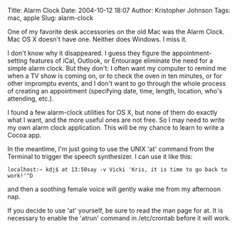 Title: Alarm Clock
Date: 2004-10-12 18:07
Author: Kristopher Johnson
Tags: mac, apple
Slug: alarm-clock

One of my favorite desk accessories on the old Mac was the Alarm Clock.
Mac OS X doesn't have one. Neither does Windows. I miss it.

I don't know why it disappeared. I guess they figure the
appointment-setting features of iCal, Outlook, or Entourage eliminate
the need for a simple alarm clock. But they don't: I often want my
computer to remind me when a TV show is coming on, or to check the oven
in ten minutes, or for other impromptu events, and I don't want to go
through the whole process of creating an appointment (specifying date,
time, length, location, who's attending, etc.).

I found a few alarm-clock utilities for OS X, but none of them do
exactly what I want, and the more useful ones are not free. So I may
need to write my own alarm clock application. This will be my chance to
learn to write a Cocoa app.

In the meantime, I'm just going to use the UNIX 'at' command from the
Terminal to trigger the speech synthesizer. I can use it like this:

    localhost:~ kdj$ at 13:50say -v Vicki 'Kris, it is time to go back to work!'^D

and then a soothing female voice will gently wake me from my afternoon
nap.

If you decide to use 'at' yourself, be sure to read the man page for at.
It is necessary to enable the 'atrun' command in /etc/crontab before it
will work.

